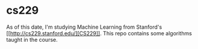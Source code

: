 # cs229

As of this date, I'm studying Machine Learning from Stanford's [[http://cs229.stanford.edu/][CS229]]. This repo contains some algorithms taught in the course.
